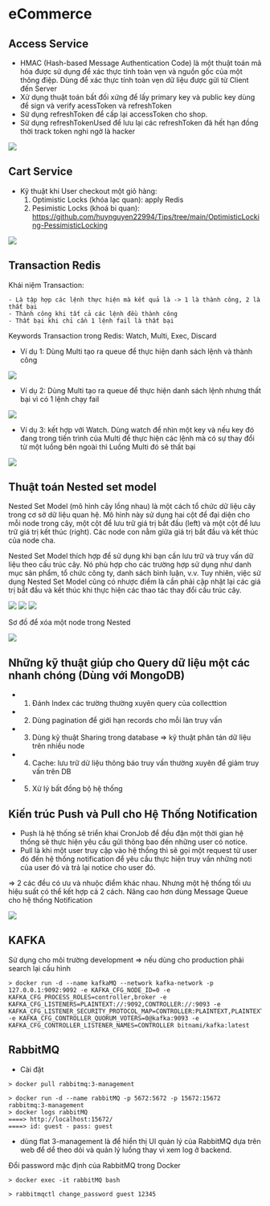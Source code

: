 # eCommerce

## Access Service
- HMAC (Hash-based Message Authentication Code) là một thuật toán mã hóa được sử dụng để xác thực tính toàn vẹn và nguồn gốc của một thông điệp. Dùng để xác thực tính toàn vẹn dữ liệu được gửi từ Client đến Server
- Xử dụng thuật toán bất đối xứng để lấy primary key và public key dùng để sign và verify acessToken và refreshToken
- Sử dụng refreshToken để cấp lại accessToken cho shop.
- Sử dụng refreshTokenUsed để lưu lại các refreshToken đã hết hạn đồng thời track token nghi ngờ là hacker

![](/images/hmac-2.png)

## Cart Service
- Kỹ thuật khi User checkout một giỏ hàng:
    1. Optimistic Locks (khóa lạc quan): apply Redis
    2. Pesimistic Locks (khoá bi quan): https://github.com/huynguyen22994/Tips/tree/main/OptimisticLocking-PessimisticLocking

![](/images/pessimictic.png)    

## Transaction Redis
Khái niệm Transaction:

    - Là tập hợp các lệnh thực hiện mà kết quả là -> 1 là thành công, 2 là thất bại 
    - Thành công khi tất cả các lệnh đều thành công
    - Thất bại khi chỉ cần 1 lệnh fail là thất bại

Keywords Transaction trong Redis: Watch, Multi, Exec, Discard

- Ví dụ 1: Dùng Multi tạo ra queue để thực hiện danh sách lệnh và thành công

![](/images/multi-redis.png)

- Ví dụ 2: Dùng Multi tạo ra queue để thực hiện danh sách lệnh nhưng thất bại vì có 1 lệnh chạy fail

![](/images/multi-redis-err.png)

- Ví dụ 3: kết hợp với Watch. Dùng watch để nhìn một key và nếu key đó đang trong tiến trình của Multi để thực hiện các lệnh mà có sự thay đổi từ một luồng bên ngoài thì Luồng Multi đó sẽ thất bại

![](/images/watch-redis.png)

## Thuật toán Nested set model

Nested Set Model (mô hình cây lồng nhau) là một cách tổ chức dữ liệu cây trong cơ sở dữ liệu quan hệ. Mô hình này sử dụng hai cột để đại diện cho mỗi node trong cây, một cột để lưu trữ giá trị bắt đầu (left) và một cột để lưu trữ giá trị kết thúc (right). Các node con nằm giữa giá trị bắt đầu và kết thúc của node cha.

Nested Set Model thích hợp để sử dụng khi bạn cần lưu trữ và truy vấn dữ liệu theo cấu trúc cây. Nó phù hợp cho các trường hợp sử dụng như danh mục sản phẩm, tổ chức công ty, danh sách bình luận, v.v. Tuy nhiên, việc sử dụng Nested Set Model cũng có nhược điểm là cần phải cập nhật lại các giá trị bắt đầu và kết thúc khi thực hiện các thao tác thay đổi cấu trúc cây.

![](/images/nestedset.gif)
![](/images/nestedset2.gif)
![](/images/nestedset3.png)

Sơ đồ để xóa một node trong Nested

![](/images/delete-nestedsetmodel.png)

## Những kỹ thuật giúp cho Query dữ liệu một các nhanh chóng (Dùng với MongoDB)

- 1. Đánh Index các trường thường xuyên query của collecttion
- 2. Dùng pagination để giới hạn records cho mỗi làn truy vấn
- 3. Dùng kỹ thuật Sharing trong database => kỹ thuật phân tán dữ liệu trên nhiều node
- 4. Cache: lưu trữ dử liệu thông báo truy vấn thường xuyên để giảm truy vấn trên DB
- 5. Xử lý bất đồng bộ hệ thống

## Kiến trúc Push và Pull cho Hệ Thống Notification

- Push là hệ thống sẽ triển khai CronJob để đều đặn một thời gian hệ thống sẽ thực hiện yêu cầu gửi thông bao đến những user có notice.
- Pull là khi một user truy cập vào hệ thống thì sẽ gọi một request từ user đó đến hệ thống notification để yêu cầu thực hiện truy vấn những noti của user đó và trả lại notice cho user đó.

=> 2 các đều có ưu và nhuộc điểm khác nhau. Nhưng một hệ thống tối ưu hiệu suất có thể kết hợp cả 2 cách. Nâng cao hơn dùng Message Queue cho hệ thống Notification

![](/images/push-pull-notice.png)

## KAFKA

Sử dụng cho môi trường development => nếu dùng cho production phải search lại cấu hình

```
> docker run -d --name kafkaMQ --network kafka-network -p 127.0.0.1:9092:9092 -e KAFKA_CFG_NODE_ID=0 -e KAFKA_CFG_PROCESS_ROLES=controller,broker -e KAFKA_CFG_LISTENERS=PLAINTEXT://:9092,CONTROLLER://:9093 -e KAFKA_CFG_LISTENER_SECURITY_PROTOCOL_MAP=CONTROLLER:PLAINTEXT,PLAINTEXT:PLAINTEXT -e KAFKA_CFG_CONTROLLER_QUORUM_VOTERS=0@kafka:9093 -e KAFKA_CFG_CONTROLLER_LISTENER_NAMES=CONTROLLER bitnami/kafka:latest
```

## RabbitMQ

- Cài đặt

```
> docker pull rabbitmq:3-management

> docker run -d --name rabbitMQ -p 5672:5672 -p 15672:15672 rabbitmq:3-management
> docker logs rabbitMQ
====> http://localhost:15672/
====> id: guest - pass: guest
```

- dùng flat 3-management là để hiển thị UI quản lý của RabbitMQ dựa trên web để dể theo dỏi và quản lý luồng thay vì xem log ở backend.

Đổi password mặc định của RabbitMQ trong Docker
```
> docker exec -it rabbitMQ bash

> rabbitmqctl change_password guest 12345
```

